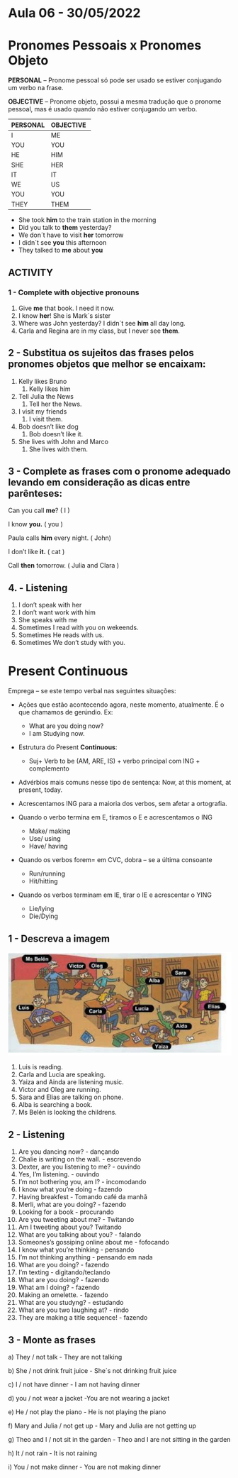 # Aula 06 - 30/05/2022

# **Pronomes Pessoais x Pronomes Objeto**

**PERSONAL** – Pronome pessoal só pode ser usado se estiver conjugando um verbo na frase.

**OBJECTIVE** – Pronome objeto, possui a mesma tradução que o pronome pessoal, mas é usado quando não estiver conjugando um verbo.

| PERSONAL | OBJECTIVE  |
| --- | --- |
| I | ME |
| YOU  | YOU  |
| HE | HIM  |
| SHE  | HER  |
| IT  | IT  |
| WE  | US |
| YOU  | YOU  |
| THEY | THEM  |
- She took **him** to the train station in the morning
- Did you talk to **them** yesterday?
- We don´t have to visit **her** tomorrow
- I didn´t see **you** this afternoon
- They talked to **me** about **you**

## **ACTIVITY**

### 1 - **C**omplete with objective pronouns

1. Give **me** that book. I need it now.
2. I know **her**! She is Mark´s sister
3. Where was John yesterday? I didn´t see **him** all day long.
4. Carla and Regina are in my class, but I never see **them**.

## 2 - Substitua os sujeitos das frases pelos pronomes objetos que melhor se encaixam:

1. Kelly likes Bruno
    1. Kelly likes him
2. Tell Julia the News
    1. Tell her the News.
3. I visit my friends
    1. I visit them.
4. Bob doesn’t like dog
    1. Bob doesn’t like it.
5. She lives with John and Marco
    1. She lives with them.

## 3 - Complete as frases com o pronome adequado levando em consideração as dicas entre parênteses:

Can you call **me**? ( I )

I know **you.** ( you )

Paula calls **him** every night. ( John)

I don’t like **it.** ( cat )

Call **then** tomorrow. ( Julia and Clara )

## 4. - Listening

1. I don’t speak with her
2. I don’t want work with him
3. She speaks with me
4. Sometimes I read with you on wekeends.
5. Sometimes He reads with us.
6. Sometimes We don’t study with you.

# **Present Continuous**

Emprega – se este tempo verbal nas seguintes situações:

- Ações que estão acontecendo agora, neste momento, atualmente. É o que chamamos de gerúndio. Ex:
    - What are you doing now?
    - I am Studying now.
    
- Estrutura do Present **Continuous**:
    - Suj+ Verb to be (AM, ARE, IS) + verbo principal com ING + complemento
    
- Advérbios mais comuns nesse tipo de sentença: Now, at this moment, at present, today.
- Acrescentamos ING para a maioria dos verbos, sem afetar a ortografia.
- Quando o verbo termina em E, tiramos o E e acrescentamos o ING
    - Make/ making
    - Use/ using
    - Have/ having
- Quando os verbos forem= em CVC, dobra – se a última consoante
    - Run/running
    - Hit/hitting
- Quando os verbos terminam em IE, tirar o IE e acrescentar o YING
    - Lie/lying
    - Die/Dying

## 1 - Descreva a imagem

![Descreva a Imagem](./img/img.png)

1. Luis is reading.
2. Carla and Lucia are speaking.
3. Yaiza and Ainda are listening music.
4. Victor and Oleg are running.
5. Sara and Elias are talking on phone.
6. Alba is searching a book.
7. Ms Belén is looking the childrens.

## 2 - Listening

1. Are you dancing now? - dançando
2. Chalie is writing on the wall. - escrevendo
3. Dexter, are you listening to me? - ouvindo
4. Yes, I’m listening. - ouvindo
5. I’m not bothering you, am I? - incomodando
6. I know what you’re doing - fazendo
7. Having breakfest - Tomando café da manhã
8. Merli, what are you doing? - fazendo
9. Looking for a book - procurando
10. Are you tweeting about me? - Twitando
11. Am I tweeting about you? Twitando
12. What are you talking about you? - falando
13. Someones’s gossiping online about me - fofocando
14. I know what you’re thinking - pensando
15. I’m not thinking anything - pensando em nada
16. What are you doing? - fazendo
17. I’m texting - digitando/teclando
18. What are you doing? - fazendo
19. What am I doing? - fazendo
20. Making an omelette. - fazendo
21. What are you studyng? - estudando
22. What are you two laughing at? - rindo
23. They are making a title sequence! - fazendo

## 3 - Monte as frases

a) They / not talk - They are not talking

b) She / not drink fruit juice - She´s not drinking fruit juice

c) I / not have dinner - I am not having dinner

d) you / not wear a jacket -You are not wearing a jacket

e) He / not play the piano - He is not playing the piano

f) Mary and Julia / not get up - Mary and Julia are not getting up

g) Theo and I / not sit in the garden - Theo and I are not sitting in the garden

h) It / not rain - It is not raining

i) You / not make dinner - You are not making dinner